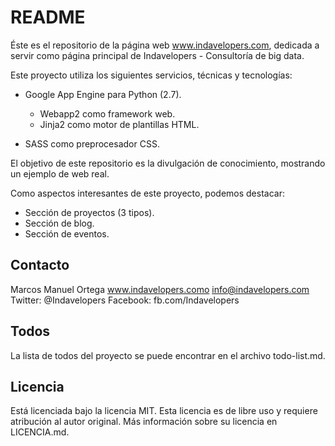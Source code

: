 # README

Éste es el repositorio de la página web www.indavelopers.com, dedicada a servir como página principal de Indavelopers - Consultoría de big data.

Este proyecto utiliza los siguientes servicios, técnicas y tecnologías:

 - Google App Engine para Python (2.7).
   - Webapp2 como framework web.
   - Jinja2 como motor de plantillas HTML.
   
 - SASS como preprocesador CSS.

El objetivo de este repositorio es la divulgación de conocimiento, mostrando un ejemplo de web real.

Como aspectos interesantes de este proyecto, podemos destacar:

 - Sección de proyectos (3 tipos).
 - Sección de blog.
 - Sección de eventos.

## Contacto
Marcos Manuel Ortega
www.indavelopers.como
info@indavelopers.com
Twitter: @Indavelopers
Facebook: fb.com/Indavelopers

## Todos 

La lista de todos del proyecto se puede encontrar en el archivo todo-list.md.

## Licencia
Está licenciada bajo la licencia MIT. Esta licencia es de libre uso y requiere atribución al autor original. Más información sobre su licencia en LICENCIA.md.